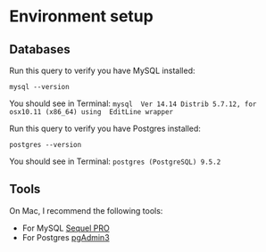 # Environment setup

## Databases

Run this query to verify you have MySQL installed:

`mysql --version`

You should see in Terminal: `mysql  Ver 14.14 Distrib 5.7.12, for osx10.11 (x86_64) using  EditLine wrapper`

Run this query to verify you have Postgres installed:

`postgres --version`

You should see in Terminal: `postgres (PostgreSQL) 9.5.2`

## Tools

On Mac, I recommend the following tools:

* For MySQL [Sequel PRO](http://sequelpro.com)
* For Postgres [pgAdmin3](www.pgadmin.org/download/)
